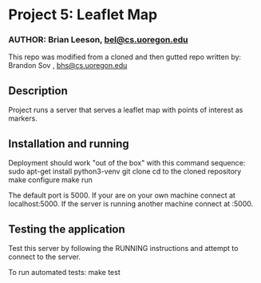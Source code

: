# Project 5: Leaflet Map

### AUTHOR: Brian Leeson, bel@cs.uoregon.edu
This repo was modified from a cloned and then gutted repo written by:
Brandon Sov , bhs@cs.uoregon.edu 

## Description ##
Project runs a server that serves a leaflet map with points of interest as markers.

## Installation and running ##
Deployment should work "out of the box" with this command sequence:
	sudo apt-get install python3-venv
	git clone <gitURL>
	cd to the cloned repository
	make configure
	make run

The default port is 5000. If your are on your own machine connect at localhost:5000. 
If the server is running another machine connect at <OtherMachineIP>:5000.

## Testing the application ## 
Test this server by following the RUNNING instructions and attempt to connect to the server.

To run automated tests:
	make test
